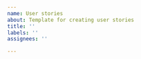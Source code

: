 ```yaml
---
name: User stories
about: Template for creating user stories
title: ''
labels: ''
assignees: ''

---
```



